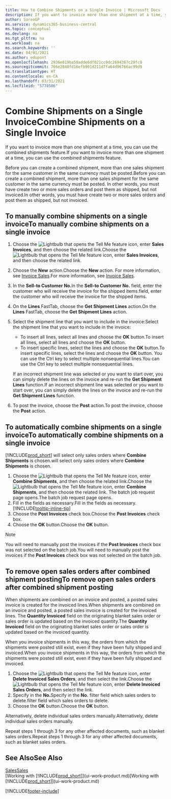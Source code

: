 ```yaml
---
title: How to Combine Shipments on a Single Invoice | Microsoft Docs
description: If you want to invoice more than one shipment at a time, you can use the combined shipments feature.
author: SorenGP
ms.service: dynamics365-business-central
ms.topic: conceptual
ms.devlang: na
ms.tgt_pltfrm: na
ms.workload: na
ms.search.keywords: ''
ms.date: 04/01/2021
ms.author: edupont
ms.openlocfilehash: 2936e819ba50adde6df021cc0dc2694367c29fc9
ms.sourcegitcommit: 766e2840fd16efb901d211d7fa64d96766ac99d9
ms.translationtype: HT
ms.contentlocale: en-CA
ms.lasthandoff: 03/31/2021
ms.locfileid: "5778506"
---
```

# <a name="combine-shipments-on-a-single-invoice"></a><span data-ttu-id="8f8fe-103">Combine Shipments on a Single Invoice</span><span class="sxs-lookup"><span data-stu-id="8f8fe-103">Combine Shipments on a Single Invoice</span></span>
<span data-ttu-id="8f8fe-104">If you want to invoice more than one shipment at a time, you can use the combined shipments feature.</span><span class="sxs-lookup"><span data-stu-id="8f8fe-104">If you want to invoice more than one shipment at a time, you can use the combined shipments feature.</span></span>  

<span data-ttu-id="8f8fe-105">Before you can create a combined shipment, more than one sales shipment for the same customer in the same currency must be posted.</span><span class="sxs-lookup"><span data-stu-id="8f8fe-105">Before you can create a combined shipment, more than one sales shipment for the same customer in the same currency must be posted.</span></span> <span data-ttu-id="8f8fe-106">In other words, you must have create two or more sales orders and post them as shipped, but not invoiced.</span><span class="sxs-lookup"><span data-stu-id="8f8fe-106">In other words, you must have create two or more sales orders and post them as shipped, but not invoiced.</span></span> 

## <a name="to-manually-combine-shipments-on-a-single-invoice"></a><span data-ttu-id="8f8fe-107">To manually combine shipments on a single invoice</span><span class="sxs-lookup"><span data-stu-id="8f8fe-107">To manually combine shipments on a single invoice</span></span>  
1. <span data-ttu-id="8f8fe-108">Choose the ![Lightbulb that opens the Tell Me feature](media/ui-search/search_small.png "Tell me what you want to do") icon, enter **Sales Invoices**, and then choose the related link.</span><span class="sxs-lookup"><span data-stu-id="8f8fe-108">Choose the ![Lightbulb that opens the Tell Me feature](media/ui-search/search_small.png "Tell me what you want to do") icon, enter **Sales Invoices**, and then choose the related link.</span></span>  
2. <span data-ttu-id="8f8fe-109">Choose the **New** action.</span><span class="sxs-lookup"><span data-stu-id="8f8fe-109">Choose the **New** action.</span></span> <span data-ttu-id="8f8fe-110">For more information, see [Invoice Sales](sales-how-invoice-sales.md).</span><span class="sxs-lookup"><span data-stu-id="8f8fe-110">For more information, see [Invoice Sales](sales-how-invoice-sales.md).</span></span>
3. <span data-ttu-id="8f8fe-111">In the **Sell-to Customer No.**</span><span class="sxs-lookup"><span data-stu-id="8f8fe-111">In the **Sell-to Customer No.**</span></span> <span data-ttu-id="8f8fe-112">field, enter the customer who will receive the invoice for the shipped items.</span><span class="sxs-lookup"><span data-stu-id="8f8fe-112">field, enter the customer who will receive the invoice for the shipped items.</span></span>  
4. <span data-ttu-id="8f8fe-113">On the **Lines** FastTab, choose the **Get Shipment Lines** action.</span><span class="sxs-lookup"><span data-stu-id="8f8fe-113">On the **Lines** FastTab, choose the **Get Shipment Lines** action.</span></span>  
5. <span data-ttu-id="8f8fe-114">Select the shipment line that you want to include in the invoice:</span><span class="sxs-lookup"><span data-stu-id="8f8fe-114">Select the shipment line that you want to include in the invoice:</span></span>  

    - <span data-ttu-id="8f8fe-115">To insert all lines, select all lines and choose the **OK** button.</span><span class="sxs-lookup"><span data-stu-id="8f8fe-115">To insert all lines, select all lines and choose the **OK** button.</span></span>  
    - <span data-ttu-id="8f8fe-116">To insert specific lines, select the lines and choose the **OK** button.</span><span class="sxs-lookup"><span data-stu-id="8f8fe-116">To insert specific lines, select the lines and choose the **OK** button.</span></span> <span data-ttu-id="8f8fe-117">You can use the Ctrl key to select multiple nonsequential lines.</span><span class="sxs-lookup"><span data-stu-id="8f8fe-117">You can use the Ctrl key to select multiple nonsequential lines.</span></span>  

    <span data-ttu-id="8f8fe-118">If an incorrect shipment line was selected or you want to start over, you can simply delete the lines on the invoice and re-run the **Get Shipment Lines** function.</span><span class="sxs-lookup"><span data-stu-id="8f8fe-118">If an incorrect shipment line was selected or you want to start over, you can simply delete the lines on the invoice and re-run the **Get Shipment Lines** function.</span></span>  
7. <span data-ttu-id="8f8fe-119">To post the invoice, choose the **Post** action.</span><span class="sxs-lookup"><span data-stu-id="8f8fe-119">To post the invoice, choose the **Post** action.</span></span>  

## <a name="to-automatically-combine-shipments-on-a-single-invoice"></a><span data-ttu-id="8f8fe-120">To automatically combine shipments on a single invoice</span><span class="sxs-lookup"><span data-stu-id="8f8fe-120">To automatically combine shipments on a single invoice</span></span>  
[!INCLUDE[prod_short](includes/prod_short.md)] <span data-ttu-id="8f8fe-121">will select only sales orders where **Combine Shipments** is chosen.</span><span class="sxs-lookup"><span data-stu-id="8f8fe-121">will select only sales orders where **Combine Shipments** is chosen.</span></span> 

1. <span data-ttu-id="8f8fe-122">Choose the ![Lightbulb that opens the Tell Me feature](media/ui-search/search_small.png "Tell me what you want to do") icon, enter **Combine Shipments**, and then choose the related link.</span><span class="sxs-lookup"><span data-stu-id="8f8fe-122">Choose the ![Lightbulb that opens the Tell Me feature](media/ui-search/search_small.png "Tell me what you want to do") icon, enter **Combine Shipments**, and then choose the related link.</span></span> <span data-ttu-id="8f8fe-123">The batch job request page opens.</span><span class="sxs-lookup"><span data-stu-id="8f8fe-123">The batch job request page opens.</span></span>  
2. <span data-ttu-id="8f8fe-124">Fill in the fields as necessary.</span><span class="sxs-lookup"><span data-stu-id="8f8fe-124">Fill in the fields as necessary.</span></span> [!INCLUDE[tooltip-inline-tip](includes/tooltip-inline-tip_md.md)]
3. <span data-ttu-id="8f8fe-125">Choose the **Post Invoices** check box.</span><span class="sxs-lookup"><span data-stu-id="8f8fe-125">Choose the **Post Invoices** check box.</span></span>  
4. <span data-ttu-id="8f8fe-126">Choose the **OK** button.</span><span class="sxs-lookup"><span data-stu-id="8f8fe-126">Choose the **OK** button.</span></span>  

> [!NOTE]  
>  <span data-ttu-id="8f8fe-127">You will need to manually post the invoices if the **Post Invoices** check box was not selected on the batch job.</span><span class="sxs-lookup"><span data-stu-id="8f8fe-127">You will need to manually post the invoices if the **Post Invoices** check box was not selected on the batch job.</span></span>  

## <a name="to-remove-open-sales-orders-after-combined-shipment-posting"></a><span data-ttu-id="8f8fe-128">To remove open sales orders after combined shipment posting</span><span class="sxs-lookup"><span data-stu-id="8f8fe-128">To remove open sales orders after combined shipment posting</span></span> 
<span data-ttu-id="8f8fe-129">When shipments are combined on an invoice and posted, a posted sales invoice is created for the invoiced lines.</span><span class="sxs-lookup"><span data-stu-id="8f8fe-129">When shipments are combined on an invoice and posted, a posted sales invoice is created for the invoiced lines.</span></span> <span data-ttu-id="8f8fe-130">The **Quantity Invoiced** field on the originating blanket sales order or sales order is updated based on the invoiced quantity.</span><span class="sxs-lookup"><span data-stu-id="8f8fe-130">The **Quantity Invoiced** field on the originating blanket sales order or sales order is updated based on the invoiced quantity.</span></span>  

<span data-ttu-id="8f8fe-131">When you invoice shipments in this way, the orders from which the shipments were posted still exist, even if they have been fully shipped and invoiced.</span><span class="sxs-lookup"><span data-stu-id="8f8fe-131">When you invoice shipments in this way, the orders from which the shipments were posted still exist, even if they have been fully shipped and invoiced.</span></span>   

1. <span data-ttu-id="8f8fe-132">Choose the ![Lightbulb that opens the Tell Me feature](media/ui-search/search_small.png "Tell me what you want to do") icon, enter **Delete Invoiced Sales Orders**, and then select the link.</span><span class="sxs-lookup"><span data-stu-id="8f8fe-132">Choose the ![Lightbulb that opens the Tell Me feature](media/ui-search/search_small.png "Tell me what you want to do") icon, enter **Delete Invoiced Sales Orders**, and then select the link.</span></span>  
2. <span data-ttu-id="8f8fe-133">Specify in the **No.**</span><span class="sxs-lookup"><span data-stu-id="8f8fe-133">Specify in the **No.**</span></span> <span data-ttu-id="8f8fe-134">filter field which sales orders to delete.</span><span class="sxs-lookup"><span data-stu-id="8f8fe-134">filter field which sales orders to delete.</span></span>  
3. <span data-ttu-id="8f8fe-135">Choose the **OK** button.</span><span class="sxs-lookup"><span data-stu-id="8f8fe-135">Choose the **OK** button.</span></span>  

<span data-ttu-id="8f8fe-136">Alternatively, delete individual sales orders manually.</span><span class="sxs-lookup"><span data-stu-id="8f8fe-136">Alternatively, delete individual sales orders manually.</span></span>  

<span data-ttu-id="8f8fe-137">Repeat steps 1 through 3 for any other affected documents, such as blanket sales orders.</span><span class="sxs-lookup"><span data-stu-id="8f8fe-137">Repeat steps 1 through 3 for any other affected documents, such as blanket sales orders.</span></span>

## <a name="see-also"></a><span data-ttu-id="8f8fe-138">See Also</span><span class="sxs-lookup"><span data-stu-id="8f8fe-138">See Also</span></span>  
[<span data-ttu-id="8f8fe-139">Sales</span><span class="sxs-lookup"><span data-stu-id="8f8fe-139">Sales</span></span>](sales-manage-sales.md)  
<span data-ttu-id="8f8fe-140">[Working with [!INCLUDE[prod_short](includes/prod_short.md)]](ui-work-product.md)</span><span class="sxs-lookup"><span data-stu-id="8f8fe-140">[Working with [!INCLUDE[prod_short](includes/prod_short.md)]](ui-work-product.md)</span></span>


[!INCLUDE[footer-include](includes/footer-banner.md)]